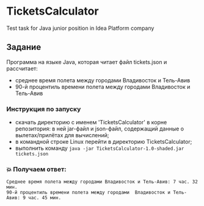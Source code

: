# TicketsCalculator
Test task for Java junior position in Idea Platform company

## Задание
Программа на языке Java, которая читает файл tickets.json и рассчитает:
- среднее время полета между городами Владивосток и Тель-Авив
- 90-й процентиль времени полета между городами  Владивосток и Тель-Авив

### Инструкция по запуску
- скачать директорию с именем 'TicketsCalculator' в корне репозитория: 
в ней jar-файл и json-файл, содержащий данные о вылетах/прилётах для вычислений;
- в командной строке Linux перейти в директорию TicketsCalculator;
- выполнить команду ``` java -jar TicketsCalculator-1.0-shaded.jar tickets.json ```

### :boom:  Получаем ответ: 
``` 
Cреднее время полета между городами Владивосток и Тель-Авив: 7 час. 32 мин. 
90-й процентиль времени полета между городами  Владивосток и Тель-Авив: 9 час. 45 мин. 
```
